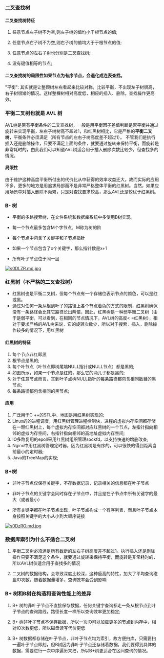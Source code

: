 ### 二叉查找树

#### 二叉查找树特征

1. 任意节点左子树不为空,则左子树的值均小于根节点的值;

2. 任意节点右子树不为空,则右子树的值均大于于根节点的值;

3. 任意节点的左右子树也分别是二叉查找树;

4. 没有键值相等的节点;

#### 二叉查找树的局限性如果节点为有序节点，会退化成连表查找。

"平衡": 其实就是让整颗树左右看起来比较对称，比较平衡，不出现左子树很高，右子树很矮的情况。这样整棵树相对高度低，相应的插入、删除，查找操作更高效。

### 平衡二叉树也就是 AVL 树

AVL树是带有平衡条件的二叉查找树，一般是用平衡因子差值判断是否平衡并通过旋转来实现平衡，左右子树树高不超过1，和红黑树相比，它是严格的**平衡二叉树**，平衡条件必须满足（所有节点的左右子树高度差不超过1）。
不管我们是执行插入还是删除操作，只要不满足上面的条件，就要通过旋转来保持平衡，而旋转是非常耗时的，由此我们可以知道AVL树适合用于插入删除次数比较少，但查找多的情况。

#### 局限性

由于维护这种高度平衡所付出的代价比从中获得的效率收益还大，故而实际的应用不多，更多的地方是用追求局部而不是非常严格整体平衡的红黑树。当然，如果应用场景中对插入删除不频繁，只是对查找要求较高，那么AVL还是较优于红黑树。

### B- 树

- 平衡的多路搜索树，在文件系统和数据库系统中多使用B树实现。

- 每一个节点最多包含M个字节点，M称为树的阶

- 每个节点中包含了关键字和子节点指针

- 如果一个节点包含了x个关键字，那么指针数是x+1

- 所有叶子节点位于同一层

[![s0DLZR.md.jpg](https://s3.ax1x.com/2021/01/15/s0DLZR.md.jpg)](https://imgchr.com/i/s0DLZR)

### 红黑树（不严格的二叉查找树）

- 红黑树也是平衡二叉树，但每个节点有一个存储位表示节点的颜色，可以是红或黑。
- 通过对任何一条从根到叶子的路径上各个节点着色的方式的限制，红黑树确保没有一条路径会比其它路径长出两倍，因此，红黑树是一种弱平衡二叉树（由于是弱平衡，可以看到，在相同的节点情况下，AVL树的高度<
  =红黑树），相对于要求严格的AVL树来说，它的旋转次数少，所以对于搜索，插入，删除操作较多的情况下，用红黑树

#### 红黑树的特征

1. 每个节点非红即黑
2. 根节点是黑的;
3. 每个叶节点（叶节点即树尾端NULL指针或NULL节点）都是黑的;
4. 如图所示，如果一个节点是红的，那么它的两儿子都是黑的;
5. 对于任意节点而言，其到叶子点树NULL指针的每条路径都包含相同数目的黑节点;
6. 每条路径都包含相同的黑节点;

#### 应用

1. 广泛用于C ++的STL中，地图是用红黑树实现的;
2. Linux的的进程调度，用红黑树管理进程控制块，进程的虚拟内存空间都存储在一颗红黑树上，每个虚拟内存空间都对应红黑树的一个节点，左指针指向相邻的虚拟内存空间，右指针指向相邻的高地址虚拟内存空间;
3. IO多路复用的epoll采用红黑树组织管理sockfd，以支持快速的增删改查;
4. Nginx中用红黑树管理定时器，因为红黑树是有序的，可以很快的得到距离当前最小的定时器;
5. Java的TreeMap的实现;

### B+树

- 非叶子节点仅保存关键字，不存数据记录，记录相关的信息都在叶子节点

- 非叶子节点的关键字会同时存在子节点中，并且是在子节点中所有关键字的最大（或者最小）

- 所有关键字都在叶子节点出现，叶子节点构成一个有序列表，而且叶子节点本身按照关键字的大小从小到大顺序链接

[![s0DzRO.md.jpg](https://s3.ax1x.com/2021/01/15/s0DzRO.md.jpg)](https://imgchr.com/i/s0DzRO)

### 数据库索引为什么不适合二叉树

1. 平衡二叉树必须满足所有截断的左右子树高度差不超过1。执行插入还是删除操作只要不满足这个条件，就要通过旋转来保持平衡，而旋转是非常耗时的，所以AVL树仅适合用于查找多的情况

2. 二叉树的数据结构，会导致深度比较深，这种瘦高的特性，加大了平均查询磁盘IO次数，随着数据量增多，查询效率会受到影响

### B+ 树和B树在构造和查询性能上的差异

1. B+ 树的非叶子节点不直接保存数据，任何关键字查询都走一条从根节点到叶子节点的查询路线，路径长度一样所以查询效率更加稳定;

2. B+ 树非叶子节点不保存数据，所以一次IO可以加载更多的节点到内存中，相对IO次数更低，所以磁盘读写代价更低

3. B+ 树数据都存储在叶子节点，非叶子节点均为索引，故方便扫库，只需要扫一遍叶子节点即刻，但B树因为非叶子节点还存储着数据，我们要得到具体的数据，需要进行一次中序遍历来扫，所以B+树更适合在区间查询的情况。